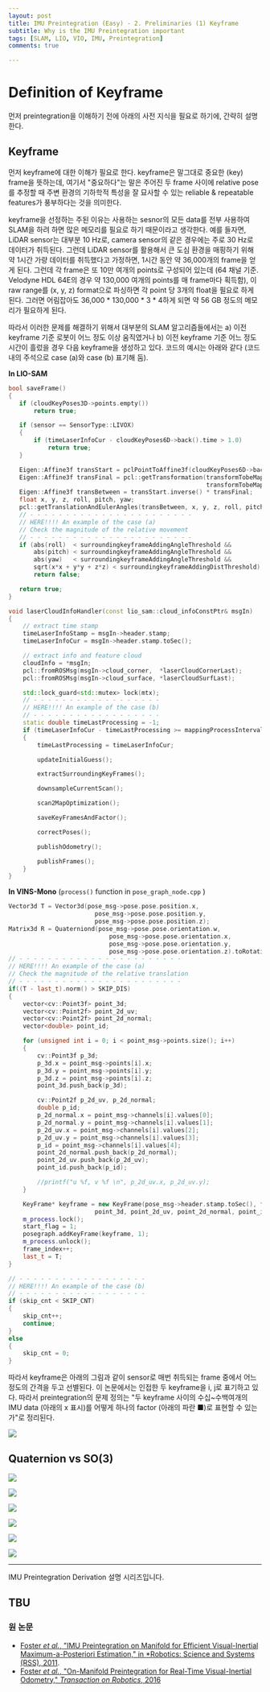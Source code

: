 ```yaml
---
layout: post
title: IMU Preintegration (Easy) - 2. Preliminaries (1) Keyframe
subtitle: Why is the IMU Preintegration important
tags: [SLAM, LIO, VIO, IMU, Preintegration]
comments: true

---
```


# Definition of Keyframe

먼저 preintegration을 이해하기 전에 아래의 사전 지식을 필요로 하기에, 간략히 설명한다.


## Keyframe 

먼저 keyframe에 대한 이해가 필요로 한다. keyframe은 말그대로 중요한 (key) frame을 뜻하는데, 여기서 "중요하다"는 말은 주어진 두 frame 사이에 relative pose를 추정할 때 주변 환경의 기하학적 특성을 잘 묘사할 수 있는 reliable & repeatable features가 풍부하다는 것을 의미한다. 

 keyframe을 선정하는 주된 이유는 사용하는 sesnor의 모든 data를 전부 사용하여 SLAM을 하려 하면 많은 메모리를 필요로 하기 때문이라고 생각한다. 예를 들자면, LiDAR sensor는 대부분 10 Hz로, camera sensor의 같은 경우에는 주로 30 Hz로 데이터가 취득된다. 그런데 LiDAR sensor를 활용해서 큰 도심 환경을 매핑하기 위해 약 1시간 가량 데이터를 취득했다고 가정하면, 1시간 동안 약 36,000개의 frame을 얻게 된다. 그런데 각 frame은 또 10만 여개의 points로 구성되어 있는데 (64 채널 기준. Velodyne HDL 64E의 경우 약 130,000 여개의 points를 매 frame마다 획득함), 이 raw range를 (x, y, z) format으로 파싱하면 각 point 당 3개의 float을 필요로 하게 된다. 그러면 어림잡아도 36,000 * 130,000 * 3 * 4하게 되면 약 56 GB 정도의 메모리가 필요하게 된다. 

 따라서 이러한 문제를 해결하기 위해서 대부분의 SLAM 알고리즘들에서는 a) 이전 keyframe 기준 로봇이 어느 정도 이상 움직였거나 b) 이전 keyframe 기준 어느 정도 시간이 흘렀을 경우 다음 keyframe을 생성하고 있다. 코드의 예시는 아래와 같다 (코드 내의 주석으로 case (a)와 case (b) 표기해 둠).

 **In LIO-SAM**


 ```cpp
 bool saveFrame()
{
    if (cloudKeyPoses3D->points.empty())
        return true;

    if (sensor == SensorType::LIVOX)
    {
        if (timeLaserInfoCur - cloudKeyPoses6D->back().time > 1.0)
            return true;
    }

    Eigen::Affine3f transStart = pclPointToAffine3f(cloudKeyPoses6D->back());
    Eigen::Affine3f transFinal = pcl::getTransformation(transformTobeMapped[3], transformTobeMapped[4], transformTobeMapped[5], 
                                                        transformTobeMapped[0], transformTobeMapped[1], transformTobeMapped[2]);
    Eigen::Affine3f transBetween = transStart.inverse() * transFinal;
    float x, y, z, roll, pitch, yaw;
    pcl::getTranslationAndEulerAngles(transBetween, x, y, z, roll, pitch, yaw);
    // - - - - - - - - - - - - - - - - - - - - - - -
    // HERE!!!! An example of the case (a)
    // Check the magnitude of the relative movement
    // - - - - - - - - - - - - - - - - - - - - - - -
    if (abs(roll)  < surroundingkeyframeAddingAngleThreshold &&
        abs(pitch) < surroundingkeyframeAddingAngleThreshold && 
        abs(yaw)   < surroundingkeyframeAddingAngleThreshold &&
        sqrt(x*x + y*y + z*z) < surroundingkeyframeAddingDistThreshold)
        return false;

    return true;
}
 ```

```cpp
void laserCloudInfoHandler(const lio_sam::cloud_infoConstPtr& msgIn)
{
    // extract time stamp
    timeLaserInfoStamp = msgIn->header.stamp;
    timeLaserInfoCur = msgIn->header.stamp.toSec();

    // extract info and feature cloud
    cloudInfo = *msgIn;
    pcl::fromROSMsg(msgIn->cloud_corner,  *laserCloudCornerLast);
    pcl::fromROSMsg(msgIn->cloud_surface, *laserCloudSurfLast);

    std::lock_guard<std::mutex> lock(mtx);
    // - - - - - - - - - - - - - - - - - - 
    // HERE!!!! An example of the case (b)
    // - - - - - - - - - - - - - - - - - - 
    static double timeLastProcessing = -1;
    if (timeLaserInfoCur - timeLastProcessing >= mappingProcessInterval)
    {
        timeLastProcessing = timeLaserInfoCur;

        updateInitialGuess();

        extractSurroundingKeyFrames();

        downsampleCurrentScan();

        scan2MapOptimization();

        saveKeyFramesAndFactor();

        correctPoses();

        publishOdometry();

        publishFrames();
    }
}

```

**In VINS-Mono** (`process()` function in `pose_graph_node.cpp` )

```cpp
Vector3d T = Vector3d(pose_msg->pose.pose.position.x,
                        pose_msg->pose.pose.position.y,
                        pose_msg->pose.pose.position.z);
Matrix3d R = Quaterniond(pose_msg->pose.pose.orientation.w,
                            pose_msg->pose.pose.orientation.x,
                            pose_msg->pose.pose.orientation.y,
                            pose_msg->pose.pose.orientation.z).toRotationMatrix();
// - - - - - - - - - - - - - - - - - - - - - - -
// HERE!!!! An example of the case (a)
// Check the magnitude of the relative translation
// - - - - - - - - - - - - - - - - - - - - - - -
if((T - last_t).norm() > SKIP_DIS)
{
    vector<cv::Point3f> point_3d; 
    vector<cv::Point2f> point_2d_uv; 
    vector<cv::Point2f> point_2d_normal;
    vector<double> point_id;

    for (unsigned int i = 0; i < point_msg->points.size(); i++)
    {
        cv::Point3f p_3d;
        p_3d.x = point_msg->points[i].x;
        p_3d.y = point_msg->points[i].y;
        p_3d.z = point_msg->points[i].z;
        point_3d.push_back(p_3d);

        cv::Point2f p_2d_uv, p_2d_normal;
        double p_id;
        p_2d_normal.x = point_msg->channels[i].values[0];
        p_2d_normal.y = point_msg->channels[i].values[1];
        p_2d_uv.x = point_msg->channels[i].values[2];
        p_2d_uv.y = point_msg->channels[i].values[3];
        p_id = point_msg->channels[i].values[4];
        point_2d_normal.push_back(p_2d_normal);
        point_2d_uv.push_back(p_2d_uv);
        point_id.push_back(p_id);

        //printf("u %f, v %f \n", p_2d_uv.x, p_2d_uv.y);
    }

    KeyFrame* keyframe = new KeyFrame(pose_msg->header.stamp.toSec(), frame_index, T, R, image,
                        point_3d, point_2d_uv, point_2d_normal, point_id, sequence);   
    m_process.lock();
    start_flag = 1;
    posegraph.addKeyFrame(keyframe, 1);
    m_process.unlock();
    frame_index++;
    last_t = T;
}
```

```cpp
// - - - - - - - - - - - - - - - - - - 
// HERE!!!! An example of the case (b)
// - - - - - - - - - - - - - - - - - - 
if (skip_cnt < SKIP_CNT)
{
    skip_cnt++;
    continue;
}
else
{
    skip_cnt = 0;
}
```


따라서 keyframe은 아래의 그림과 같이 sensor로 매번 취득되는 frame 중에서 어느 정도의 간격을 두고 선별된다. 이 논문에서는 인접한 두 keyframe을 i, j로 표기하고 있다. 따라서 preintegration의 문제 정의는 "두 keyframe 사이의 수십~수백여개의 IMU data (아래의 x 표시)를 어떻게 하나의 factor (아래의 파란 ■)로 표현할 수 있는가"로 정리된다.


![](/img/preintegration/keyframe.png)




## Quaternion vs SO(3)

![](/img/preintegration/dt_equation.png)

![](/img/preintegration/physical_meaning.png)

![](/img/preintegration/preinteg_rot.png)

![](/img/preintegration/preinteg_vel.png)

![](/img/preintegration/preinteg_pos.png)

![](/img/preintegration/rel_motion_increments.png)


---

IMU Preintegration Derivation 설명 시리즈입니다.

TBU
---


### 원 논문

* [Foster *et al.*, "IMU Preintegration on Manifold for Efficient
Visual-Inertial Maximum-a-Posteriori Estimation," in *Robotics: Science and Systems (RSS), 2011](http://www.roboticsproceedings.org/rss11/p06.pdf).
* [Foster *et al.*, "On-Manifold Preintegration for Real-Time
Visual-Inertial Odometry," *Transaction on Robotics*, 2016](https://rpg.ifi.uzh.ch/docs/TRO16_forster.pdf)